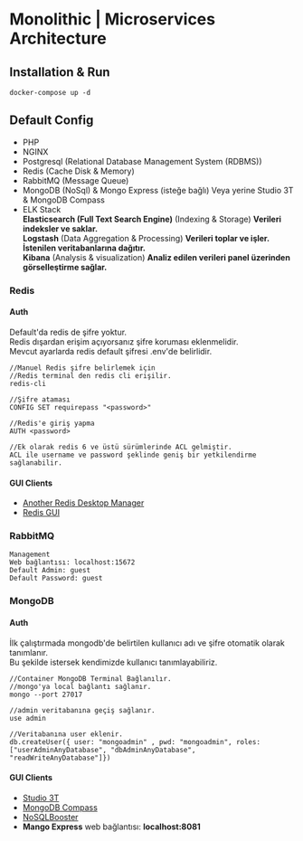 # Monolithic | Microservices Architecture

## Installation & Run
```
docker-compose up -d
```

## Default Config

- PHP
- NGINX
- Postgresql (Relational Database Management System (RDBMS))
- Redis (Cache Disk & Memory)
- RabbitMQ (Message Queue)
- MongoDB (NoSql) & Mongo Express (isteğe bağlı) Veya yerine Studio 3T & MongoDB Compass
- ELK Stack\
  **Elasticsearch (Full Text Search Engine)** (Indexing & Storage) **Verileri indeksler ve saklar.**\
  **Logstash** (Data Aggregation & Processing) **Verileri toplar ve işler. İstenilen veritabanlarına dağıtır.**\
  **Kibana** (Analysis & visualization) **Analiz edilen verileri panel üzerinden görselleştirme sağlar.**

### Redis
#### Auth
Default'da redis de şifre yoktur.\
Redis dışardan erişim açıyorsanız şifre koruması eklenmelidir.\
Mevcut ayarlarda redis default şifresi .env'de belirlidir.
```
//Manuel Redis şifre belirlemek için
//Redis terminal den redis cli erişilir.
redis-cli

//Şifre ataması
CONFIG SET requirepass "<password>"

//Redis'e giriş yapma
AUTH <password>

//Ek olarak redis 6 ve üstü sürümlerinde ACL gelmiştir.
ACL ile username ve password şeklinde geniş bir yetkilendirme sağlanabilir.
```
#### GUI Clients
- [Another Redis Desktop Manager](https://github.com/qishibo/AnotherRedisDesktopManager)
- [Redis GUI](https://github.com/ekvedaras/redis-gui)

### RabbitMQ
```
Management
Web bağlantısı: localhost:15672
Default Admin: guest
Default Password: guest
```

### MongoDB

#### Auth
İlk çalıştırmada mongodb'de belirtilen kullanıcı adı ve şifre otomatik olarak tanımlanır.\
Bu şekilde istersek kendimizde kullanıcı tanımlayabiliriz.
```
//Container MongoDB Terminal Bağlanılır.
//mongo'ya local bağlantı sağlanır.
mongo --port 27017

//admin veritabanına geçiş sağlanır.
use admin

//Veritabanına user eklenir.
db.createUser({ user: "mongoadmin" , pwd: "mongoadmin", roles: ["userAdminAnyDatabase", "dbAdminAnyDatabase", "readWriteAnyDatabase"]})
```

#### GUI Clients
- [Studio 3T](https://studio3t.com/download/)
- [MongoDB Compass](https://www.mongodb.com/try/download/compass)
- [NoSQLBooster](https://nosqlbooster.com/downloads)
- **Mango Express** web bağlantısı: **localhost:8081**
